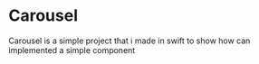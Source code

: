 # Carousel
Carousel is a simple project that i made in swift to show how can implemented a simple component

